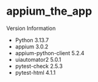 # appium_the_app
Version Information 

- Python 3.13.7 
- appium 3.0.2
- appium-python-client 5.2.4
- uiautomator2 5.0.1
- pytest-check 2.5.3
- pytest-html 4.1.1